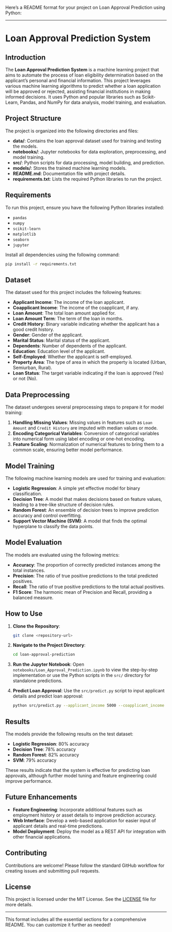 Here’s a README format for your project on Loan Approval Prediction using Python:

---

# Loan Approval Prediction System

## Introduction
The **Loan Approval Prediction System** is a machine learning project that aims to automate the process of loan eligibility determination based on the applicant’s personal and financial information. This project leverages various machine learning algorithms to predict whether a loan application will be approved or rejected, assisting financial institutions in making informed decisions. It uses Python and popular libraries such as Scikit-Learn, Pandas, and NumPy for data analysis, model training, and evaluation.

## Project Structure
The project is organized into the following directories and files:

- **data/**: Contains the loan approval dataset used for training and testing the models.
- **notebooks/**: Jupyter notebooks for data exploration, preprocessing, and model training.
- **src/**: Python scripts for data processing, model building, and prediction.
- **models/**: Stores the trained machine learning models.
- **README.md**: Documentation file with project details.
- **requirements.txt**: Lists the required Python libraries to run the project.

## Requirements
To run this project, ensure you have the following Python libraries installed:

- `pandas`
- `numpy`
- `scikit-learn`
- `matplotlib`
- `seaborn`
- `jupyter`

Install all dependencies using the following command:
```bash
pip install -r requirements.txt
```

## Dataset
The dataset used for this project includes the following features:

- **Applicant Income**: The income of the loan applicant.
- **Coapplicant Income**: The income of the coapplicant, if any.
- **Loan Amount**: The total loan amount applied for.
- **Loan Amount Term**: The term of the loan in months.
- **Credit History**: Binary variable indicating whether the applicant has a good credit history.
- **Gender**: Gender of the applicant.
- **Marital Status**: Marital status of the applicant.
- **Dependents**: Number of dependents of the applicant.
- **Education**: Education level of the applicant.
- **Self-Employed**: Whether the applicant is self-employed.
- **Property Area**: The type of area in which the property is located (Urban, Semiurban, Rural).
- **Loan Status**: The target variable indicating if the loan is approved (Yes) or not (No).

## Data Preprocessing
The dataset undergoes several preprocessing steps to prepare it for model training:

1. **Handling Missing Values**: Missing values in features such as `Loan Amount` and `Credit History` are imputed with median values or mode.
2. **Encoding Categorical Variables**: Conversion of categorical variables into numerical form using label encoding or one-hot encoding.
3. **Feature Scaling**: Normalization of numerical features to bring them to a common scale, ensuring better model performance.

## Model Training
The following machine learning models are used for training and evaluation:

- **Logistic Regression**: A simple yet effective model for binary classification.
- **Decision Tree**: A model that makes decisions based on feature values, leading to a tree-like structure of decision rules.
- **Random Forest**: An ensemble of decision trees to improve prediction accuracy and control overfitting.
- **Support Vector Machine (SVM)**: A model that finds the optimal hyperplane to classify the data points.

## Model Evaluation
The models are evaluated using the following metrics:

- **Accuracy**: The proportion of correctly predicted instances among the total instances.
- **Precision**: The ratio of true positive predictions to the total predicted positives.
- **Recall**: The ratio of true positive predictions to the total actual positives.
- **F1 Score**: The harmonic mean of Precision and Recall, providing a balanced measure.

## How to Use
1. **Clone the Repository**:
    ```bash
    git clone <repository-url>
    ```
2. **Navigate to the Project Directory**:
    ```bash
    cd loan-approval-prediction
    ```
3. **Run the Jupyter Notebook**:
    Open `notebooks/Loan_Approval_Prediction.ipynb` to view the step-by-step implementation or use the Python scripts in the `src/` directory for standalone predictions.

4. **Predict Loan Approval**:
    Use the `src/predict.py` script to input applicant details and predict loan approval:
    ```bash
    python src/predict.py --applicant_income 5000 --coapplicant_income 2000 --loan_amount 150 --loan_term 360 --credit_history 1 --gender Male --married Yes --dependents 1 --education Graduate --self_employed No --property_area Urban
    ```

## Results
The models provide the following results on the test dataset:

- **Logistic Regression**: 80% accuracy
- **Decision Tree**: 78% accuracy
- **Random Forest**: 82% accuracy
- **SVM**: 79% accuracy

These results indicate that the system is effective for predicting loan approvals, although further model tuning and feature engineering could improve performance.

## Future Enhancements
- **Feature Engineering**: Incorporate additional features such as employment history or asset details to improve prediction accuracy.
- **Web Interface**: Develop a web-based application for easier input of applicant details and real-time predictions.
- **Model Deployment**: Deploy the model as a REST API for integration with other financial applications.

## Contributing
Contributions are welcome! Please follow the standard GitHub workflow for creating issues and submitting pull requests.

## License
This project is licensed under the MIT License. See the [LICENSE](LICENSE) file for more details.

---

This format includes all the essential sections for a comprehensive README. You can customize it further as needed!
